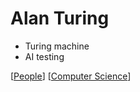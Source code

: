 # Alan Turing

- Turing machine
- AI testing

[[People]] [[Computer Science]]

[//begin]: # "Autogenerated link references for markdown compatibility"
[People]: people "People"
[Computer Science]: computer-science "Computer Science"
[//end]: # "Autogenerated link references"